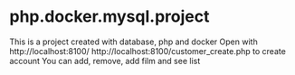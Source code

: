 # php.docker.mysql.project
This is a project created with database, php and docker
Open with http://localhost:8100/
http://localhost:8100/customer_create.php to create account
You can add, remove, add film and see list
